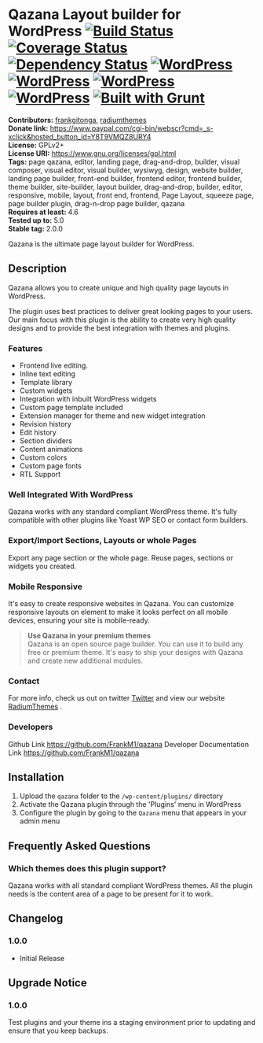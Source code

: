 # Qazana Layout builder for WordPress [![Build Status](https://travis-ci.org/frankM1/qazana.svg?branch=master)](https://travis-ci.org/frankM1/qazana) [![Coverage Status](https://coveralls.io/repos/github/frankM1/qazana/badge.svg?branch=master)](https://coveralls.io/github/frankM1/qazana?branch=frankM1/qazana) [![Dependency Status](https://david-dm.org/frankM1/qazana/dev-status.svg)](https://david-dm.org/frankM1/qazana#info=devDependencies) [![WordPress](https://img.shields.io/wordpress/v/qazana.svg?style=flat-square)](https://wordpress.org/plugins/qazana/) [![WordPress](https://img.shields.io/wordpress/plugin/r/qazana.svg?style=flat-square)](https://wordpress.org/plugins/qazana/) [![WordPress](https://img.shields.io/wordpress/plugin/v/qazana.svg?style=flat-square)](https://wordpress.org/plugins/qazana/) [![WordPress](https://img.shields.io/wordpress/plugin/dt/qazana.svg?style=flat-square)](https://wordpress.org/plugins/qazana/) [![Built with Grunt](https://cdn.gruntjs.com/builtwith.svg)](http://gruntjs.com/)


**Contributors:** [frankgitonga](https://profiles.wordpress.org/frankgitonga), [radiumthemes](https://profiles.wordpress.org/radiumthemes)  
**Donate link:** https://www.paypal.com/cgi-bin/webscr?cmd=_s-xclick&hosted_button_id=Y8T9VMQZ8URY4  
**License:** GPLv2+  
**License URI:** https://www.gnu.org/licenses/gpl.html  
**Tags:** page qazana, editor, landing page, drag-and-drop, builder, visual composer, visual editor, visual builder, wysiwyg, design, website builder, landing page builder, front-end builder, frontend editor, frontend builder, theme builder, site-builder, layout builder, drag-and-drop, builder, editor, responsive, mobile, layout, front end, frontend, Page Layout, squeeze page, page builder plugin, drag-n-drop page builder, qazana  
**Requires at least:** 4.6  
**Tested up to:** 5.0  
**Stable tag:** 2.0.0  

Qazana is the ultimate page layout builder for WordPress.

## Description ##

Qazana allows you to create unique and high quality page layouts in WordPress.

The plugin uses best practices to deliver great looking pages to your users. Our main focus with this plugin is the ability to create very high quality designs and to provide the best integration with themes and plugins.

### Features ###
* Frontend live editing.
* Inline text editing
* Template library
* Custom widgets
* Integration with inbuilt WordPress widgets
* Custom page template included
* Extension manager for theme and new widget integration
* Revision history
* Edit history
* Section dividers
* Content animations
* Custom colors
* Custom page fonts
* RTL Support

### Well Integrated With WordPress ###
Qazana works with any standard compliant WordPress theme. It's fully compatible with other plugins like Yoast WP SEO or contact form builders.

### Export/Import Sections, Layouts or whole Pages ###
Export any page section or the whole page. Reuse pages, sections or widgets you created.

### Mobile Responsive ###
It's easy to create responsive websites in Qazana. You can customize responsive layouts on element to make it looks perfect on all mobile devices, ensuring your site is mobile-ready.

> <strong>Use Qazana in your premium themes</strong><br>
> Qazana is an open source page builder. You can use it to build any free or premium theme. It's easy to ship your designs with Qazana and create new additional modules.

### Contact ###
For more info, check us out on twitter <a href="https://twitter.com/RadiumThemes">Twitter</a> and view our website <a href="https://radiumthemes.com">RadiumThemes</a>  .

### Developers ###
Github Link <a href="https://github.com/FrankM1/qazana">https://github.com/FrankM1/qazana</a>
Developer Documentation Link <a href="https://github.com/FrankM1/qazana">https://github.com/FrankM1/qazana</a>

## Installation ##

1. Upload the `qazana` folder to the `/wp-content/plugins/` directory
2. Activate the Qazana plugin through the 'Plugins' menu in WordPress
3. Configure the plugin by going to the `Qazana` menu that appears in your admin menu

## Frequently Asked Questions ##

### Which themes does this plugin support? ###
Qazana works with all standard compliant WordPress themes. All the plugin needs is the content area of a page to be present for it to work.

## Changelog ##

### 1.0.0 ###
* Initial Release

## Upgrade Notice ##
### 1.0.0 ###

Test plugins and your theme ins a staging environment prior to updating and ensure that you keep backups.
